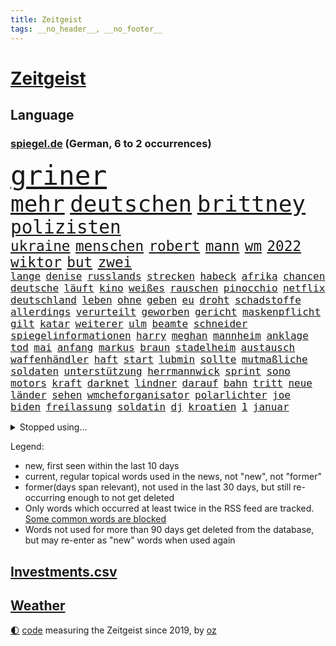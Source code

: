 ```yaml
---
title: Zeitgeist
tags: __no_header__, __no_footer__
---
```


# [Zeitgeist](https://oliz.io/zeitgeist/)

## Language

<h3><a href="https://www.spiegel.de" target="_blank">spiegel.de</a> (German, 6 to 2 occurrences)</h3>
<p style="font-family:monospace">
<span style="font-size:32pt"><a href="news_links.html#griner" class="current">griner</a></span>
<br>
<span style="font-size:27pt"><a href="news_links.html#mehr" class="current">mehr</a></span>
<span style="font-size:27pt"><a href="news_links.html#deutschen" class="current">deutschen</a></span>
<span style="font-size:27pt"><a href="news_links.html#brittney" class="current">brittney</a></span>
<br>
<span style="font-size:22pt"><a href="news_links.html#polizisten" class="current">polizisten</a></span>
<br>
<span style="font-size:17pt"><a href="news_links.html#ukraine" class="current">ukraine</a></span>
<span style="font-size:17pt"><a href="news_links.html#menschen" class="current">menschen</a></span>
<span style="font-size:17pt"><a href="news_links.html#robert" class="current">robert</a></span>
<span style="font-size:17pt"><a href="news_links.html#mann" class="current">mann</a></span>
<span style="font-size:17pt"><a href="news_links.html#wm" class="current">wm</a></span>
<span style="font-size:17pt"><a href="news_links.html#2022" class="current">2022</a></span>
<span style="font-size:17pt"><a href="news_links.html#wiktor" class="current">wiktor</a></span>
<span style="font-size:17pt"><a href="news_links.html#but" class="new">but</a></span>
<span style="font-size:17pt"><a href="news_links.html#zwei" class="current">zwei</a></span>
<br>
<span style="font-size:12pt"><a href="news_links.html#lange" class="current">lange</a></span>
<span style="font-size:12pt"><a href="news_links.html#denise" class="new">denise</a></span>
<span style="font-size:12pt"><a href="news_links.html#russlands" class="current">russlands</a></span>
<span style="font-size:12pt"><a href="news_links.html#strecken" class="current">strecken</a></span>
<span style="font-size:12pt"><a href="news_links.html#habeck" class="current">habeck</a></span>
<span style="font-size:12pt"><a href="news_links.html#afrika" class="current">afrika</a></span>
<span style="font-size:12pt"><a href="news_links.html#chancen" class="current">chancen</a></span>
<span style="font-size:12pt"><a href="news_links.html#deutsche" class="current">deutsche</a></span>
<span style="font-size:12pt"><a href="news_links.html#läuft" class="current">läuft</a></span>
<span style="font-size:12pt"><a href="news_links.html#kino" class="current">kino</a></span>
<span style="font-size:12pt"><a href="news_links.html#weißes" class="new">weißes</a></span>
<span style="font-size:12pt"><a href="news_links.html#rauschen" class="new">rauschen</a></span>
<span style="font-size:12pt"><a href="news_links.html#pinocchio" class="new">pinocchio</a></span>
<span style="font-size:12pt"><a href="news_links.html#netflix" class="current">netflix</a></span>
<span style="font-size:12pt"><a href="news_links.html#deutschland" class="current">deutschland</a></span>
<span style="font-size:12pt"><a href="news_links.html#leben" class="current">leben</a></span>
<span style="font-size:12pt"><a href="news_links.html#ohne" class="current">ohne</a></span>
<span style="font-size:12pt"><a href="news_links.html#geben" class="current">geben</a></span>
<span style="font-size:12pt"><a href="news_links.html#eu" class="current">eu</a></span>
<span style="font-size:12pt"><a href="news_links.html#droht" class="current">droht</a></span>
<span style="font-size:12pt"><a href="news_links.html#schadstoffe" class="current">schadstoffe</a></span>
<span style="font-size:12pt"><a href="news_links.html#allerdings" class="current">allerdings</a></span>
<span style="font-size:12pt"><a href="news_links.html#verurteilt" class="current">verurteilt</a></span>
<span style="font-size:12pt"><a href="news_links.html#geworben" class="current">geworben</a></span>
<span style="font-size:12pt"><a href="news_links.html#gericht" class="current">gericht</a></span>
<span style="font-size:12pt"><a href="news_links.html#maskenpflicht" class="current">maskenpflicht</a></span>
<span style="font-size:12pt"><a href="news_links.html#gilt" class="current">gilt</a></span>
<span style="font-size:12pt"><a href="news_links.html#katar" class="current">katar</a></span>
<span style="font-size:12pt"><a href="news_links.html#weiterer" class="current">weiterer</a></span>
<span style="font-size:12pt"><a href="news_links.html#ulm" class="current">ulm</a></span>
<span style="font-size:12pt"><a href="news_links.html#beamte" class="current">beamte</a></span>
<span style="font-size:12pt"><a href="news_links.html#schneider" class="current">schneider</a></span>
<span style="font-size:12pt"><a href="news_links.html#spiegelinformationen" class="current">spiegelinformationen</a></span>
<span style="font-size:12pt"><a href="news_links.html#harry" class="current">harry</a></span>
<span style="font-size:12pt"><a href="news_links.html#meghan" class="current">meghan</a></span>
<span style="font-size:12pt"><a href="news_links.html#mannheim" class="current">mannheim</a></span>
<span style="font-size:12pt"><a href="news_links.html#anklage" class="current">anklage</a></span>
<span style="font-size:12pt"><a href="news_links.html#tod" class="current">tod</a></span>
<span style="font-size:12pt"><a href="news_links.html#mai" class="current">mai</a></span>
<span style="font-size:12pt"><a href="news_links.html#anfang" class="current">anfang</a></span>
<span style="font-size:12pt"><a href="news_links.html#markus" class="current">markus</a></span>
<span style="font-size:12pt"><a href="news_links.html#braun" class="current">braun</a></span>
<span style="font-size:12pt"><a href="news_links.html#stadelheim" class="current">stadelheim</a></span>
<span style="font-size:12pt"><a href="news_links.html#austausch" class="current">austausch</a></span>
<span style="font-size:12pt"><a href="news_links.html#waffenhändler" class="current">waffenhändler</a></span>
<span style="font-size:12pt"><a href="news_links.html#haft" class="current">haft</a></span>
<span style="font-size:12pt"><a href="news_links.html#start" class="current">start</a></span>
<span style="font-size:12pt"><a href="news_links.html#lubmin" class="new">lubmin</a></span>
<span style="font-size:12pt"><a href="news_links.html#sollte" class="current">sollte</a></span>
<span style="font-size:12pt"><a href="news_links.html#mutmaßliche" class="current">mutmaßliche</a></span>
<span style="font-size:12pt"><a href="news_links.html#soldaten" class="current">soldaten</a></span>
<span style="font-size:12pt"><a href="news_links.html#unterstützung" class="current">unterstützung</a></span>
<span style="font-size:12pt"><a href="news_links.html#herrmannwick" class="new">herrmannwick</a></span>
<span style="font-size:12pt"><a href="news_links.html#sprint" class="new">sprint</a></span>
<span style="font-size:12pt"><a href="news_links.html#sono" class="new">sono</a></span>
<span style="font-size:12pt"><a href="news_links.html#motors" class="current">motors</a></span>
<span style="font-size:12pt"><a href="news_links.html#kraft" class="current">kraft</a></span>
<span style="font-size:12pt"><a href="news_links.html#darknet" class="current">darknet</a></span>
<span style="font-size:12pt"><a href="news_links.html#lindner" class="current">lindner</a></span>
<span style="font-size:12pt"><a href="news_links.html#darauf" class="current">darauf</a></span>
<span style="font-size:12pt"><a href="news_links.html#bahn" class="current">bahn</a></span>
<span style="font-size:12pt"><a href="news_links.html#tritt" class="current">tritt</a></span>
<span style="font-size:12pt"><a href="news_links.html#neue" class="current">neue</a></span>
<span style="font-size:12pt"><a href="news_links.html#länder" class="current">länder</a></span>
<span style="font-size:12pt"><a href="news_links.html#sehen" class="current">sehen</a></span>
<span style="font-size:12pt"><a href="news_links.html#wmcheforganisator" class="new">wmcheforganisator</a></span>
<span style="font-size:12pt"><a href="news_links.html#polarlichter" class="new">polarlichter</a></span>
<span style="font-size:12pt"><a href="news_links.html#joe" class="current">joe</a></span>
<span style="font-size:12pt"><a href="news_links.html#biden" class="current">biden</a></span>
<span style="font-size:12pt"><a href="news_links.html#freilassung" class="current">freilassung</a></span>
<span style="font-size:12pt"><a href="news_links.html#soldatin" class="current">soldatin</a></span>
<span style="font-size:12pt"><a href="news_links.html#dj" class="current">dj</a></span>
<span style="font-size:12pt"><a href="news_links.html#kroatien" class="current">kroatien</a></span>
<span style="font-size:12pt"><a href="news_links.html#1" class="current">1</a></span>
<span style="font-size:12pt"><a href="news_links.html#januar" class="current">januar</a></span>
</p>
<details>
<summary>Stopped using...</summary>
<p class="former" style="font-size:12pt">
100000(777) bayer(777) leverkusen(777) magdeburg(777) drama(776) meinung(776) angeordnet(775) lisa(775) 2017(774) 37(774) positiv(774) st(774) verhaftet(774) versorgt(774) you(774) champions(773) christoph(773) coronainfektion(773) facebook(773) froh(773) inter(773) mailand(773) mittelmeer(773) rassistische(773) strengere(773) 2015(772) asche(772) beschimpft(772) bmw(772) bruder(772) carsten(772) getan(772) material(772) oberbürgermeister(772) parteichef(772) regierungschefs(772) vergangene(772) verluste(772) bsc(771) einstieg(771) gebaut(771) investieren(771) jüngeren(771) lust(771) musiker(771) regen(771) strand(771) suspendiert(771) veranstaltung(771) verurteilte(771) weltmeister(771) aufstieg(770) berichterstattung(770) coronaausbruch(770) fdpchef(770) konzerne(770) lag(770) nürnberg(770) organisationen(770) pocht(770) schlechten(770) signal(770) stich(770) tweet(770) vereinten(770) weitet(770) abstand(769) anschläge(769) berühmt(769) erfahrungen(769) jedem(769) keller(769) quarantäne(769) standen(769) unabhängige(769) versprach(769) außen(768) beweisen(768) coronabeschränkungen(768) nutzte(768) bisherige(767) endete(767) parteitag(767) trainieren(767) trauer(767) unterwegs(767) zuge(767) ausschuss(766) crash(766) digitalen(766) entlassung(766) feier(766) lastwagen(766) militärs(766) rtl(766) schriftstellerin(766) sendet(766) tötet(766) ausflug(765) außer(765) größer(765) menschenleben(765) möglichen(765) mütter(765) wohnen(765) attentat(764) ausreichend(764) hubertus(764) wütend(764) aufgegeben(763) beteiligung(763) durchsuchungen(763) lewis(763) mode(763) sichergestellt(763) tatverdächtigen(763) zwischenzeitlich(763) bolsonaro(762) jedenfalls(762) lernen(762) missbraucht(762) 96(761) frust(761) frachter(760) mehrfach(760) nachfrage(760) regiert(760) wirtschaftlichen(760) anlagen(759) arabische(759) jair(759) trafen(759) ermittlern(758) fragt(758) dar(757) gesamten(757) haaland(757) aktie(756) mieten(756) 1500(755) konkrete(755) mecklenburgvorpommern(755) provokation(755) marsch(754) erfolgreichsten(753) geprägt(753) le(753) loswerden(753) motor(753) eigenem(752) erderwärmung(752) vorgelegt(751) bestmarke(750) sichert(749) detail(748) offenbart(748) erwachsene(747) beschlagnahmt(746) erschießt(746) legende(746) gesichert(745) politikerin(745) angehörige(743) vorwürfen(742) moderatorin(739) katja(738) katharina(736) sarah(729) konzert(726) tuchel(726) veränderungen(726) erhebliche(723) eingeräumt(722) marine(711) cdu/csu(710) tolle(710) gelangen(707) ärmelkanal(701) rekorde(695) polizeiruf(673) glasgow(670) höheres(670) räumte(665) karriereende(654) chile(636) elfjährigen(614) verantwortliche(607) gregor(604) investor(602) abgestürzt(599) blut(595) reichtum(565) fußballstar(564) holz(558) besonderes(555) 25jährige(550) genossen(548) 83(539) benzinpreise(529) zusammenarbeiten(528) court(526) supreme(526) bürgern(523) stehe(519) sammelt(518) unseres(512) urteilte(512) lee(511) drohenden(510) astronomen(503) 9(496) warnungen(495) vierjährige(494) verurteilung(492) insbesondere(486) ermordung(485) karrierecoach(483) landsleute(480) las(480) vegas(480) erfolglos(474) erscheint(473) gremium(473) höchstwert(465) unterdrückung(465) exil(459) aufträge(456) erling(454) ali(453) inneren(451) liebsten(449) anhängern(448) bedürftige(447) börsen(445) bombe(443) world(442) angestellten(438) kritischen(436) integration(433) pauli(433) dringen(430) gefiel(430) minderheiten(430) tiger(423) militärmanöver(419) südkoreas(416) söders(415) vermitteln(412) vorsitz(410) amtskollegen(407) siebten(406) spiegelrecherchen(403) annulliert(402) arbeitslosen(398) volksverhetzung(397) betrunken(395) messenger(394) osteuropa(393) einander(390) ampelparteien(389) lädt(387) aaron(386) bremens(385) geheimdienste(385) überrollt(385) fotografin(380) anfangen(379) fahndet(379) ausgeben(370) trip(365) dutzenden(360) bundesfinanzminister(358) khan(357) explodieren(353) piloten(353) martina(351) tauschen(349) sportliche(348) beschossen(347) arbeitsminister(343) ezb(340) überlebten(340) staatsbürger(339) senden(334) oscars(333) personalnot(333) ersatz(329) weltbekannt(327) propaganda(326) jeweils(325) heikel(324) landsmann(322) weiten(320) vorm(315) krebs(313) meere(313) wild(312) lebenshaltungskosten(311) überwachung(311) geplatzt(309) wettkampf(309) teppich(302) kasachstan(301) sony(301) lagern(299) algerien(296) provozierte(296) klingen(295) bestürzt(294) fremd(293) filmemacher(292) frankfurts(291) konsumenten(291) massenmord(289) gastbeitrag(288) erstem(286) rüstungskonzern(285) unweit(284) fehlverhalten(283) schlacht(282) umfragen(278) anziehen(277) gründlich(274) außergewöhnlich(272) begleiten(271) parlamentswahl(271) rené(271) antisemitismusvorwürfe(270) barack(269) spdchef(269) ahnung(267) benötigt(266) tui(266) zugenommen(265) umzusetzen(264) kippen(263) indischen(261) unmittelbar(261) bevorstehende(259) fluss(259) gegendemonstranten(259) inakzeptable(259) lücken(259) bulli(258) verspätet(258) schwarzmeerflotte(257) drohten(253) freizeitpark(250) russisch(249) anpassung(248) starkregen(248) zugriff(248) zügig(247) charkiw(246) hauptdarsteller(246) jochen(246) kurse(246) künstlerin(246) eigentor(245) zugegeben(245) absichtlich(243) entlastungspaket(243) institutionen(241) irina(240) dilemma(239) unfällen(238) iwan(237) begrenzt(235) jünger(235) ergab(233) coronalockdowns(231) glaube(231) slowenien(231) sizilien(230) wall(229) kalt(227) minimal(224) diagnostiziert(223) neuerdings(222) rivalen(222) antisemitische(220) lukas(220) schwarzes(218) ernste(216) geheimdienstinformationen(216) öpnv(216) entsprechend(214) privathaushalte(212) zugänglich(211) schlechtem(210) nachvollziehbar(207) iaea(205) traditionen(205) moskwa(204) qualifying(204) brasilianische(203) aufeinander(202) stichwahl(202) note(200) bundeskanzlers(199) exregierungschef(199) gekürzt(199) jesus(199) regieren(199) panzerlieferungen(198) pogba(197) sobald(197) unglücks(197) inspiration(196) perfekte(196) ausfuhren(195) errichten(195) export(195) hindernisse(194) verdrängen(194) lokführer(193) zusehends(191) basketball(188) mobbing(188) netzagenturchef(188) steuerhinterziehung(188) birgt(186) gegenoffensive(182) klimakatastrophe(182) potenzial(181) tankstelle(181) wehrte(181) spezialisten(180) hauptrolle(179) ibiza(179) lösungen(179) 1200(178) brennen(177) brennende(177) reporterin(177) chinesischer(176) klimaschädlichen(176) ausbauen(175) sinne(175) fahndung(174) geradezu(174) straßenverkehr(174) leipzigs(171) tiefer(171) 110(170) heimspiel(170) kommissarin(170) vollgas(170) 37jährige(168) ausgesucht(168) irgendwo(168) angestrebten(166) befeuert(166) feldmann(166) saisonbeginn(166) luka(165) matchwinner(164) 180(163) hundertjährige(161) madrids(161) niedrige(161) gamechanger(160) maschine(160) miss(160) grundschule(159) frisur(158) profi(158) darja(157) geschrumpft(157) notaufnahme(157) tagsüber(157) verfügen(157) überflutungen(157) fahrgäste(156) jährliche(156) massenpanik(156) kommunistischen(155) fehlstart(154) freibad(154) obendrein(153) gouverneurin(152) schrumpfen(152) angepasst(151) camper(151) paolo(151) statthalter(151) dänemarks(150) geübt(150) verunglückten(150) ekel(149) familienmitglieder(149) kostenlose(148) momenten(148) midlifekolumne(147) usmodel(147) wanderer(147) gesichtern(146) instrument(146) matthew(146) blatt(145) dramatische(143) fühlten(143) heide(143) schreibtisch(143) stille(143) anstehende(142) graham(142) spdchefin(142) 1974(141) heißer(141) pochen(141) abschwung(140) regionale(140) untätigkeit(140) vorantreiben(140) wellbrock(140) ankam(139) expertenrat(139) begegnen(138) oldenburg(138) übergewinne(138) berüchtigte(137) grimm(136) indigenen(136) schwächelt(136) veronika(136) wuchs(136) atomkraftwerken(135) 30jähriger(134) forschen(134) teuersten(134) dorfes(133) kontroversen(133) uneins(133) vulkanausbruch(133) albtraum(132) errichtet(132) grundstein(131) urlauber(131) brillen(130) drogendealer(130) asteroiden(129) reaktoren(129) reservisten(129) warnten(129) zugezogen(129) nachbarstaaten(128) ernannte(127) gescheiterten(127) agierte(126) fremder(126) sparmaßnahmen(126) aberkannt(125) gruppenphase(125) juristisches(125) kostspielig(125) churchill(124) erwartete(124) mächtigste(124) stadtwerke(124) lohnerhöhungen(123) 17jähriger(122) erdatmosphäre(122) gefangener(122) verwarnt(122) gruß(121) klausmichael(121) kühne(121) anfechten(120) kohlekraftwerk(120) streicheln(120) manila(119) staatshilfe(119) vordergrund(119) 151(118) kreativ(118) kurzfristige(118) gesichter(117) plane(117) dauerhafte(116) giftiger(116) heimischen(116) heizkosten(116) unterbricht(116) abitur(115) hakenkreuze(115) atmen(113) entschlossen(113) jahn(113) vincent(113) gefängnissen(112) gerufen(112) neueste(112) stichelt(112) wmpunkte(112) gesprächsbereit(111) spielberg(111) stationiert(110) neukölln(109) unterkunft(109) back(108) geschmolzen(108) schlechteste(108) koma(107) staatsschutz(107) brennstoff(106) britischem(106) ellen(106) hinterfragen(106) kilowattstunde(106) pyrenäen(106) bildband(105) gegenseite(105) hinterland(105) umweltaktivisten(105) gaskunden(104) laden(104) militärhilfen(104) sperren(104) umgehend(104) berechnungen(103) glätten(103) demonstration(102) volksheld(101) belästigt(100) pulverisiert(100) beseitigt(99) business(99) europameisterschaft(99) präsidentenberater(99) tipp(99) 29jähriger(98) bildschirme(98) extremisten(98) herstellen(98) reggae(98) saniert(98) treffern(98) erwachsen(97) hannah(97) durchschnittlich(96) abzufedern(95) fremde(95) nationalsozialisten(95) rundfunk(95) toiletten(95) 1993(94) alfons(94) frühjahr(94) lernten(94) meiler(94) steuererklärung(94) vernichtend(94) bros(93) harmlos(93) kooperiert(92) schuhbeck(92) tv+(92) usspitzenpolitikerin(92) amazons(91) atommeiler(91) buchstäblich(91) gekrönt(91) getreidefrachter(91) kiez(91) nix(91) omar(91) wiesbaden(91) wunderbar(91) 05(90) beworben(90) footballstar(90) herzustellen(90) rundfunks(90) späte(90) derzeitigen(89) atomdrohungen(88) atomkraftwerk(88) heilung(88) inflationsgeplagten(88) kernphysiker(88) schreckt(88) sternen(88) asylunterkunft(87) ausliefern(87) erbkrankheit(87) klettert(87) sortiert(87) wildes(87) wohnwagen(87) abgekupfert(86) aufsicht(86) fotoapp(85) k(85) sendeanstalten(85) torwartfehler(85) verkehrsverbund(85) vierjähriges(85) 4500(84) einzigartig(84) kobel(84) migrantenboot(84) rechtspopulistischen(84) russlandukrainenews(84) steuerunterlagen(84) verdonnert(84) brighton(83) buhrow(83) dosen(83) geborene(83) krisenmodus(83) parteivorsitzenden(83) rowling(83) beauftragte(82) biografie(82) kreative(82) teuerste(82) verifizieren(82) extremismus(81) fischsterben(81) identifizierten(81) lawrence(81) schiffsverkehrs(81) traumatische(81) verstöße(81) pizza(80) rihanna(80) rihannas(80) sympathien(80) toronto(80) bevorzugen(79) biologischen(79) böses(79) durchgang(79) energiepauschale(79) lula(79) mannschaften(79) symbolen(79) veraltete(79) boni(78) brasilienwahl(78) deckelung(78) tagelang(78) wüstefeld(78) ansteckend(77) café(77) evamaria(77) gesteigert(77) grenzfluss(77) intrigen(77) philips(77) sieglos(77) tefal(77) traurigen(77) verschwörungstheoretiker(77) antisemitisch(76) betonte(76) brigitte(76) führungsrolle(76) gaspreisdeckel(76) kollektive(76) schärfe(76) verschaffte(76) veruntreut(76) wiederholten(76) yoga(76) abnehmer(75) benko(75) kommunisten(75) preisbremse(75) sprachlos(75) talente(75) verifizierung(75) lenken(74) spionage(74) täuschte(74) berühmtem(73) geburtenrate(73) rätseln(73) tonne(73) brooklyn(72) flüchtlingsunterkunft(72) god(72) marschflugkörper(72) nets(72) wunde(72) dalai(71) durchhalten(71) goslar(71) indianapolis(71) lama(71) scheidung(71) kertschbrücke(70) maximal(70) mitspracherecht(70) unterzahl(70) vormachen(70) zuschuss(70) überflügelt(70) austragung(69) behzad(69) nbastar(69) nobelpreisträger(69) plädoyer(69) trolle(69) uhren(69) abgase(68) ausmacht(68) blogger(68) ehre(68) eingesetzte(68) geklappt(68) lobbyverband(68) speichert(68) zurückgerufen(68) conference(67) dates(67) dončić(67) einkassiert(67) greta(67) tonga(67) 69jährige(66) gruselig(66) heikler(66) jk(66) schutt(66) bundesnetzagenturchef(65) erfolgen(65) schwestern(65) wechseljahre(65) badenwürttembergischen(64) gegeneinander(64) gesetzten(64) ndr(64) neapel(64) teilnehmern(64) geweint(63) klimaschutzsofortprogramm(63) modernes(63) national(63) nio(63) schief(63) seilwinde(63) simuliert(63) treibhausgasen(63) öllecks(63) aufgehalten(62) entbindung(62) ernüchternd(62) jansen(62) praktisch(62) werkstatt(62) überfährt(62) 1400(61) bayernstars(61) befestigten(61) beschädigtes(61) hells(61) rausgeworfen(61) schwächeln(61) diskutierten(60) neunjähriger(60) touren(60) fehlgeburten(59) gefehlt(59) massagen(59) nbaprofi(59) panikattacke(59) absichten(58) beifahrerin(58) einkaufstour(58) elfjähriges(58) ey(58) hassan(58) meeresboden(58) mintzlaff(58) pflichten(58) schnürt(58) spitzer(58) tarifstreit(58) 650000(57) accounts(57) haaspilot(57) nachrichtendienste(57) potter(57) unterbrochen(57) 1971(56) angesehen(56) anschuldigung(56) dauerkrise(56) mittelstand(56) rettungsschirm(56) sprangen(56) stützt(56) ansbach(55) eidgenössische(54) exklub(54) hessischen(54) kleinste(54) verdeutlicht(54) 217(53) buhlen(53) geldpolitik(53) hall(53) memoiren(53) philippinische(53) rams(53) spiegelreport(53) symbolfigur(53) wärmste(53) 1922(52) beifahrer(52) brennholz(52) dokumentieren(52) ersparnisse(52) geklaut(52) touchdowns(52) antrieb(51) autokraten(51) erschöpft(51) verglichen(51) womit(51) abwahl(50) erpresst(50) legendär(50) sack(50) verstaatlichung(50) vielmehr(50) wahlergebnis(50) drängten(49) eingestrichen(49) exzellente(49) flatrate(49) moukoko(49) postet(49) steven(49) youssoufa(49) álvarez(49) arroganz(48) blanchett(48) cate(48) frühling(48) inspiriert(48) nebel(48) staatsoberhäupter(48) wdrintendant(48) amini(47) handball(47) hütte(47) langes(47) mahsa(47) massiver(47) sozialdemokratische(47) 787(46) bundespartei(46) kriegsdienst(46) krisenstimmung(46) nbasuperstar(46) putinvertrauten(46) anschluss(45) asteroid(45) fälschlicherweise(45) großunternehmen(45) grundschulkinder(45) holzofen(45) silva(45) elektronische(44) expertenkommission(44) grundschulen(44) standard(44) distanzierte(43) gaslieferstopps(43) häuschen(43) thesen(43) andernfalls(42) continental(42) flugzeugabsturz(42) jewgeni(42) kanzlerbesuch(42) lakers(42) prigoschin(42) t72panzer(42) abrupt(41) eröffnete(41) gesungen(41) mögen(41) pen(41) spezialeinheit(41) enormen(40) guttenberg(40) karltheodor(40) sanierung(40) wale(40) wmchancen(40) zenit(40) zurückgestellt(40) überfahren(40) 300000(39) dramatisches(39) eitelkeit(39) expeditionen(39) fußballstadion(39) landstriche(39) mad(39) podolski(39) raketentests(39) wahnsinnig(39) benito(38) energetische(38) erkrankter(38) grundsicherung(38) handballbund(38) heizperiode(38) klamotten(38) mediator(38) mussolini(38) volksabstimmung(38) weltbank(38) carter(37) einberufung(37) hadid(37) kampagnen(37) nova(37) schlichtes(37) verhelfen(37) werbekunden(37) haushalten(36) nike(36) rallye(36) rascher(36) thunberg(36) wahlsieg(36) übergewicht(36) überheblichkeit(36) abgeholzt(35) auszeichnung(35) gaspreises(35) kunstflieger(35) regierungsmitglied(35) 30führung(34) abgelegenen(34) bergen(34) kaiserin(34) massenweise(34) gigi(33) goncourt(33) nachkommen(33) oecd(33) schubsen(33) alarmstimmung(32) bahngleisen(32) baseball(32) bolsonaros(32) gegenstände(32) homerun(32) provokationen(32) rasmussen(32) weint(32) byd(31) liest(31) mauer(31) pilze(31) reizthemen(31) vogelarten(31) vorziehen(31) abgeriegelt(30) mordverdacht(30) schüren(30) a1(29) autohersteller(29) björn(29) fangen(29) gewalttäter(29) gewählte(29) höcke(29) photoshop(29) saubere(29) toskana(29) desinformation(28) erarbeitet(28) kopfschmerzen(28) künstlicher(28) li(28) mama(28) mats(28) puerto(28) rico(28) rücklagen(28) rückstand(28) sahedan(28) abgeraten(27) manipuliert(27) rotgrün(27) semester(27) titanic(27) demoskopen(26) inácio(26) luiz(26) memes(26) sauer(26) series(26) wohngebäude(26) bdi(25) bedingt(25) kimmel(25) optionen(25) vergibt(25) autozulieferer(24) britin(24) bundesforschungsministerin(24) energiepreisbremse(24) erinnerte(24) mitteilung(24) startschuss(24) tafeln(24) basiert(23) hunt(23) intensivmediziner(23) jeremy(23) karagiannidis(23) kopfhörer(23) sauerland(23) tropensturm(23) zitierte(23) blank(22) entdecker(22) inspektionen(22) mine(22) neuerliche(22) andresen(21) klopps(21) pool(21) rasmus(21) wahlerfolg(21) wochenbeginn(21) augenzeugen(20) daei(20) lsd(20) lügt(20) spitzenspiel(20) egoismus(19) erschütternde(19) ideologischen(19) jamaikaner(19) reinhard(19) werning(19) zwielichtige(19) alarmbereitschaft(18) befreiungsschlag(18) cheftrainer(18) familienalltag(18) gigantischer(18) mittels(18) novum(18) stühle(18) trümmern(18) anspielung(17) ausgestiegen(17) fluffigem(17) gags(17) lungenentzündung(17) mitarbeitern(17) schadstoffteam(17) sprengkraft(17) südukrainische(17) fusion(16) regierungsgegner(16) staatsoper(16) sticker(16) verachtet(16) verunstaltet(16) baukosten(15) beäugt(15) cannabislegalisierung(15) hochwertiges(15) interessanten(15) landesteil(15) maurice(15) möglichkeit(15) p(15) stünden(15) tabellenende(15) tvbox(15) cosco(14) falschparken(14) hochzeiten(14) kitapflicht(14) personalien(14) schutzausrüstung(14) abenteuer(13) buchmesse(13) doug(13) henning(13) mastriano(13) mitarbeiterinnen(13) braverman(12) diversität(12) initiativen(12) menschenrechtsorganisation(12) rücknahme(12) sirenen(12) suella(12) zwischenruf(12) danken(11) nbasaison(11) redbullchef(11) schmutzigen(11) uskonzern(11)
</p>
</details>
<p>Legend:
<ul>
<li><span class="new">new</span>, first seen within the last 10 days</li>
<li><span class="current">current</span>, regular topical words used in the news, not "new", not "former"</li>
<li><span class="former">former(days span relevant)</span>, not used in the last 30 days, but still re-occurring enough to not get deleted</li>
<li>Only words which occurred at least twice in the RSS feed are tracked. <a href="language/filters.py">Some common words are blocked</a></li>
<li>Words not used for more than 90 days get deleted from the database, but may re-enter as "new" words when used again</li>
</ul>
</p>

## [Investments](investments.html)[.csv](investments.csv)

## [Weather](weather.html)

<footer>
<a href="javascript:toggleTheme()" class="nav">🌓</a>
<a href="https://github.com/ooz/zeitgeist">code</a> measuring the Zeitgeist since 2019, by <a href="https://oliz.io">oz</a>
</footer>
